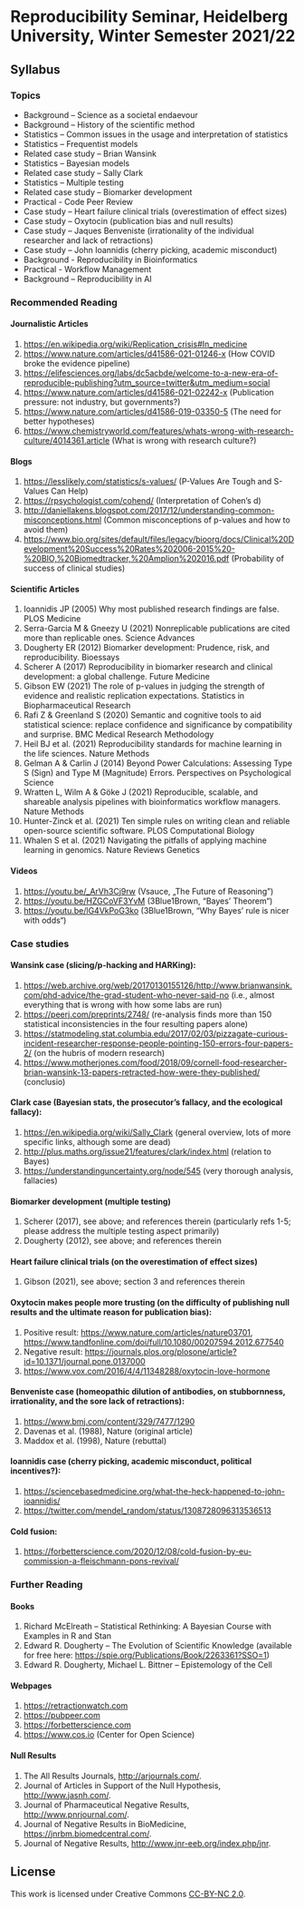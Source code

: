# Reproducibility Seminar, Heidelberg University, Winter Semester 2021/22
## Syllabus
### Topics
- Background – Science as a societal endaevour
- Background – History of the scientific method
- Statistics – Common issues in the usage and interpretation of statistics
- Statistics – Frequentist models
- Related case study – Brian Wansink
- Statistics – Bayesian models
- Related case study – Sally Clark
- Statistics – Multiple testing
- Related case study – Biomarker development
- Practical - Code Peer Review 
- Case study – Heart failure clinical trials (overestimation of effect sizes)
- Case study – Oxytocin (publication bias and null results)
- Case study – Jaques Benveniste (irrationality of the individual researcher and lack of retractions)
- Case study – John Ioannidis (cherry picking, academic misconduct)
- Background - Reproducibility in Bioinformatics
- Practical - Workflow Management
- Background – Reproducibility in AI

### Recommended Reading
#### Journalistic Articles
1.	https://en.wikipedia.org/wiki/Replication_crisis#In_medicine
2.	https://www.nature.com/articles/d41586-021-01246-x (How COVID broke the evidence pipeline)
3.	https://elifesciences.org/labs/dc5acbde/welcome-to-a-new-era-of-reproducible-publishing?utm_source=twitter&utm_medium=social
4.	https://www.nature.com/articles/d41586-021-02242-x (Publication pressure: not industry, but governments?)
5.	https://www.nature.com/articles/d41586-019-03350-5 (The need for better hypotheses)
6.	https://www.chemistryworld.com/features/whats-wrong-with-research-culture/4014361.article (What is wrong with research culture?)
#### Blogs
1.	https://lesslikely.com/statistics/s-values/ (P-Values Are Tough and S-Values Can Help)
2.	https://rpsychologist.com/cohend/ (Interpretation of Cohen’s d)
3.	http://daniellakens.blogspot.com/2017/12/understanding-common-misconceptions.html (Common misconceptions of p-values and how to avoid them)
4.	https://www.bio.org/sites/default/files/legacy/bioorg/docs/Clinical%20Development%20Success%20Rates%202006-2015%20-%20BIO,%20Biomedtracker,%20Amplion%202016.pdf (Probability of success of clinical studies)
#### Scientific Articles
1.	Ioannidis JP (2005) Why most published research findings are false. PLOS Medicine
2.	Serra-Garcia M & Gneezy U (2021) Nonreplicable publications are cited more than replicable ones. Science Advances
3.	Dougherty ER (2012) Biomarker development: Prudence, risk, and reproducibility. Bioessays
4.	Scherer A (2017) Reproducibility in biomarker research and clinical development: a global challenge. Future Medicine 
5.	Gibson EW (2021) The role of p-values in judging the strength of evidence and realistic replication expectations. Statistics in Biopharmaceutical Research 
6.	Rafi Z & Greenland S (2020) Semantic and cognitive tools to aid statistical science: replace confidence and significance by compatibility and surprise. BMC Medical Research Methodology
7.	Heil BJ et al. (2021) Reproducibility standards for machine learning in the life sciences. Nature Methods
8.	Gelman A & Carlin J (2014) Beyond Power Calculations: Assessing Type S (Sign) and Type M (Magnitude) Errors. Perspectives on Psychological Science
9.	Wratten L, Wilm A & Göke J (2021) Reproducible, scalable, and shareable analysis pipelines with bioinformatics workflow managers. Nature Methods
10.	Hunter-Zinck et al. (2021) Ten simple rules on writing clean and reliable open-source scientific software. PLOS Computational Biology
11.	Whalen S et al. (2021) Navigating the pitfalls of applying machine learning in genomics. Nature Reviews Genetics
#### Videos
1.	https://youtu.be/_ArVh3Cj9rw (Vsauce, „The Future of Reasoning”)
2.	https://youtu.be/HZGCoVF3YvM (3Blue1Brown, “Bayes’ Theorem“)
3.	https://youtu.be/lG4VkPoG3ko (3Blue1Brown, “Why Bayes’ rule is nicer with odds“)
### Case studies
#### Wansink case (slicing/p-hacking and HARKing):
1.	https://web.archive.org/web/20170130155126/http://www.brianwansink.com/phd-advice/the-grad-student-who-never-said-no (i.e., almost everything that is wrong with how some labs are run)
2.	https://peerj.com/preprints/2748/ (re-analysis finds more than 150 statistical inconsistencies in the four resulting papers alone)
3.	https://statmodeling.stat.columbia.edu/2017/02/03/pizzagate-curious-incident-researcher-response-people-pointing-150-errors-four-papers-2/ (on the hubris of modern research)
4.	https://www.motherjones.com/food/2018/09/cornell-food-researcher-brian-wansink-13-papers-retracted-how-were-they-published/ (conclusio)
#### Clark case (Bayesian stats, the prosecutor’s fallacy, and the ecological fallacy):
1.	https://en.wikipedia.org/wiki/Sally_Clark (general overview, lots of more specific links, although some are dead)
2.	http://plus.maths.org/issue21/features/clark/index.html (relation to Bayes)
3.	https://understandinguncertainty.org/node/545 (very thorough analysis, fallacies)
#### Biomarker development (multiple testing)
1.	Scherer (2017), see above; and references therein (particularly refs 1-5; please address the multiple testing aspect primarily)
2.	Dougherty (2012), see above; and references therein
#### Heart failure clinical trials (on the overestimation of effect sizes)
1.	Gibson (2021), see above; section 3 and references therein
#### Oxytocin makes people more trusting (on the difficulty of publishing null results and the ultimate reason for publication bias):
1.	Positive result: https://www.nature.com/articles/nature03701, https://www.tandfonline.com/doi/full/10.1080/00207594.2012.677540 
2.	Negative result: https://journals.plos.org/plosone/article?id=10.1371/journal.pone.0137000
3.	https://www.vox.com/2016/4/4/11348288/oxytocin-love-hormone
#### Benveniste case (homeopathic dilution of antibodies, on stubbornness, irrationality, and the sore lack of retractions):
1.	https://www.bmj.com/content/329/7477/1290 
2.	Davenas et al. (1988), Nature (original article)
3.	Maddox et al. (1998), Nature (rebuttal)
#### Ioannidis case (cherry picking, academic misconduct, political incentives?):
1.	https://sciencebasedmedicine.org/what-the-heck-happened-to-john-ioannidis/
2.	https://twitter.com/mendel_random/status/1308728096313536513
#### Cold fusion:
1.	https://forbetterscience.com/2020/12/08/cold-fusion-by-eu-commission-a-fleischmann-pons-revival/
### Further Reading
#### Books
1.	Richard McElreath – Statistical Rethinking: A Bayesian Course with Examples in R and Stan
2.	Edward R. Dougherty – The Evolution of Scientific Knowledge (available for free here: https://spie.org/Publications/Book/2263361?SSO=1)
3.	Edward R. Dougherty, Michael L. Bittner – Epistemology of the Cell
#### Webpages
1.	https://retractionwatch.com
2.	https://pubpeer.com
3.	https://forbetterscience.com
4.	https://www.cos.io (Center for Open Science)
#### Null Results
1.	The All Results Journals, http://arjournals.com/.
2.	Journal of Articles in Support of the Null Hypothesis, http://www.jasnh.com/.
3.	Journal of Pharmaceutical Negative Results, http://www.pnrjournal.com/.
4.	Journal of Negative Results in BioMedicine, https://jnrbm.biomedcentral.com/.
5.	Journal of Negative Results, http://www.jnr-eeb.org/index.php/jnr.

## License
This work is licensed under Creative Commons [CC-BY-NC 2.0](https://creativecommons.org/licenses/by-nc/2.0/).
